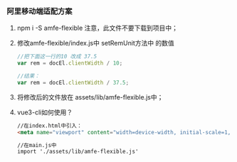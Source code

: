 ### 阿里移动端适配方案

1. npm i -S amfe-flexible    注意，此文件不要下载到项目中；

2. 修改amfe-flexible/index.js中  setRemUnit方法中 的数值

   ```javascript
   //把下面这一行的10 改成 37.5
   var rem = docEl.clientWidth / 10;
   
   //结果：
   var rem = docEl.clientWidth / 37.5;
   ```

3. 将修改后的文件放在 assets/lib/amfe-flexible.js中；

4. vue3-cli如何使用？

   ```html
   //在index.html中引入：
   <meta name="viewport" content="width=device-width, initial-scale=1, maximum-scale=1, minimum-scale=1, user-scalable=no">
   
   //在main.js中
   import './assets/lib/amfe-flexible.js'
   ```

